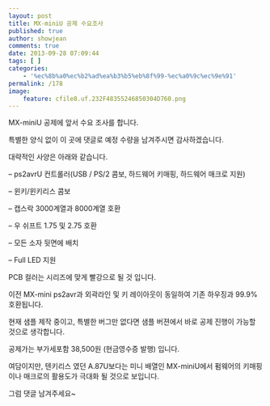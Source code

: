 ```yaml
---
layout: post
title: MX-miniU 공제 수요조사
published: true
author: showjean
comments: true
date: 2013-09-28 07:09:44
tags: [ ]
categories:
    - '%ec%8b%a0%ec%b2%ad%ea%b3%b5%eb%8f%99-%ec%a0%9c%ec%9e%91'
permalink: /178
image:
    feature: cfile8.uf.232F48355246850304D760.png
---
```

MX-miniU 공제에 앞서 수요 조사를 합니다.



특별한 양식 없이 이 곳에 댓글로 예정 수량을 남겨주시면 감사하겠습니다.



대략적인 사양은 아래와 같습니다.



&#8211; ps2avrU 컨트롤러(USB / PS/2 콤보, 하드웨어 키매핑, 하드웨어 매크로 지원)

&#8211; 윈키/윈키리스 콤보

&#8211; 캡스락 3000계열과 8000계열 호환

&#8211; 우 쉬프트 1.75 및 2.75 호환

&#8211; 모든 소자 뒷면에 배치

&#8211; Full LED 지원



PCB 컬러는 시리즈에 맞게 빨강으로 될 것 입니다.

이전 MX-mini ps2avr과 외곽라인 및 키 레이아웃이 동일하여 기존 하우징과 99.9% 호환됩니다.



현재 샘플 제작 중이고, 특별한 버그만 없다면 샘플 버젼에서 바로 공제 진행이 가능할 것으로 생각합니다.



공제가는 부가세포함 38,500원 (현금영수증 발행) 입니다.



여담이지만, 텐키리스 였던 A.87U보다는 미니 배열인 MX-miniU에서 펌웨어의 키매핑이나 매크로의 활용도가 극대화 될 것으로 보입니다.





그럼 댓글 남겨주세요~








  

